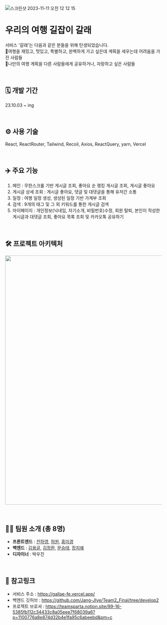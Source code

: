 ![스크린샷 2023-11-11 오전 12 12 15](https://github.com/hyj01230/gallae_fe/assets/134766917/de3638b5-fec7-450d-b6fb-451ed51ea14e)

# 우리의 여행 길잡이 갈래
서비스 '갈래'는 다음과 같은 분들을 위해 탄생되었습니다.  
🤔여행을 재밌고, 멋있고, 특별하고, 완벽하게 가고 싶은데 계획을 세우는데 어려움을 가진 사람들  
🤩나만의 여행 계획을 다른 사람들에게 공유하거나, 자랑하고 싶은 사람들  

<br/>

## 🗓️ 개발 기간
23.10.03 ~ ing

<br/>

## ⚙️ 사용 기술
React, ReactRouter, Tailwind, Recoil, Axios, ReactQuery, yarn, Vercel

<br/>

## ✈️ 주요 기능 
1. 메인 : 무한스크롤 기반 게시글 조회, 좋아요 순 랭킹 게시글 조회, 게시글 좋아요
2. 게시글 상세 조회 : 게시글 좋아요, 댓글 및 대댓글을 통해 유저간 소통
3. 일정 : 여행 일정 생성, 생성된 일정 기반 가계부 조회
4. 검색 : 9개의 태그 및 그 외 키워드를 통한 게시글 검색
5. 마이페이지 : 개인정보(닉네임, 자기소개, 비밀번호)수정, 회원 탈퇴, 본인이 작성한 게시글과 대댓글 조회, 좋아요 목록 조회 및 카카오톡 공유하기

<br/>

## 🛠️ 프로젝트 아키텍처
<p>
  <img src="https://github.com/hyj01230/gallae_fe/assets/134766917/5a9d63c1-ddc5-44e9-b38c-694905a9092b" width="800" />
</p>

<br/>

## 🙋‍♀️ 팀원 소개 (총 8명)
- **프론트엔드** : [전하영](https://github.com/hyj01230), [허원](https://github.com/Heo-won), [홍미경](https://github.com/nvnhong)
- **백엔드** : [김용글](https://github.com/kimyounggeul), [김정환](https://github.com/rokmc1249), [문승태](https://github.com/seungtaemoon), [장지예](https://github.com/Jang-JIye)
- **디자이너** : 박우진

<br/>

## 📎 참고링크
- 서비스 주소 : https://gallae-fe.vercel.app/
- 백엔드 깃허브 : https://github.com/Jang-JIye/Team2_Final/tree/develop2
- 프로젝트 브로셔 : https://teamsparta.notion.site/99-16-5385fb112c34433c8a05eee7f68039a6?p=1100776a8e874d32b4e1fa95c6abeebd&pm=c

